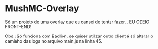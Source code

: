 # MushMC-Overlay
Só um projeto de uma overlay que eu cansei de tentar fazer... EU ODEIO FRONT-END!

Obs.: Só funciona com Badlion, se quiser utilizar outro client é só alterar o caminho das logs no arquivo main.js na linha 45.
